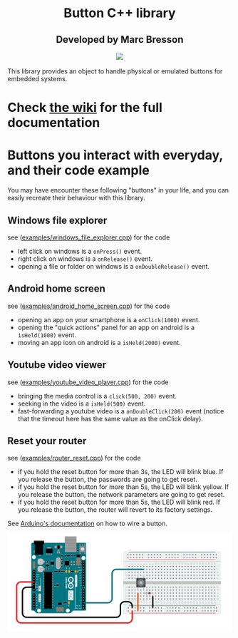 <div align="center">
    <h1>Button C++ library</h1>
    <h2>Developed by Marc Bresson</h2>
    <p align="center">
        <a href="https://linkedin.com/in/marc--bresson"><img src="https://img.shields.io/badge/-LinkedIn-black.svg?style=for-the-badge&logo=linkedin&colorB=555"/></a>
    </p>
</div>

This library provides an object to handle physical or emulated buttons for embedded systems.

# Check [the wiki](/wiki) for the full documentation

# Buttons you interact with everyday, and their code example

You may have encounter these following "buttons" in your life, and you can easily recreate their behaviour with this library.

## Windows file explorer
see ([examples/windows_file_explorer.cpp](examples/windows_file_explorer.cpp)) for the code
- left click on windows is a `onPress()` event.
- right click on windows is a `onRelease()` event.
- opening a file or folder on windows is a `onDoubleRelease()` event.

## Android home screen
see ([examples/android_home_screen.cpp](examples/android_home_screen.cpp)) for the code
- opening an app on your smartphone is a `onClick(1000)` event.
- opening the "quick actions" panel for an app on android is a `isHeld(1000)` event.
- moving an app icon on android is a `isHeld(2000)` event.

## Youtube video viewer
see ([examples/youtube_video_player.cpp](examples/youtube_video_player.cpp)) for the code
- bringing the media control is a `click(500, 200)` event.
- seeking in the video is a `isHeld(500)` event.
- fast-forwarding a youtube video is a `onDoubleClick(200)` event (notice that the timeout here has the same value as the onClick delay).

## Reset your router
see ([examples/router_reset.cpp](examples/router_reset.cpp)) for the code
- if you hold the reset button for more than 3s, the LED will blink blue. If you release the button, the passwords are going to get reset.
- if you hold the reset button for more than 5s, the LED will blink yellow. If you release the button, the network parameters are going to get reset.
- if you hold the reset button for more than 5s, the LED will blink red. If you release the button, the router will revert to its factory settings.

See [Arduino's documentation](https://docs.arduino.cc/built-in-examples/digital/Button) on how to wire a button.

![Wire a button](ressources/circuit%20button.png)
